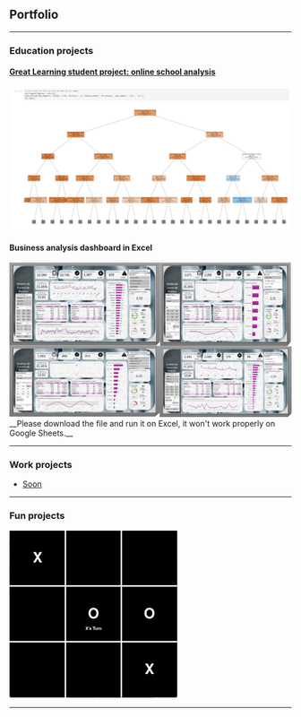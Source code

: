 ## Portfolio

---

### Education projects

#### [Great Learning student project: online school analysis](/gl/Learner2B-2BCode2B-2BCustomers%252BPrediction.html)

<img src="images/extraalearn_front.png?raw=true" alt= "ExtraaLearn Analysis"/>

#### Business analysis dashboard in Excel

<a href="https://docs.google.com/spreadsheets/d/1dEvfPtSTKQoZ4mTuVVTSs9xJrvX_JrDw/edit?usp=drive_link&ouid=113907075805256696266&rtpof=true&sd=true">
    <img src="images\dashboard_xls.png">
</a>
__Please download the file and run it on Excel, it won't work properly on Google Sheets.__

---

### Work projects

- [Soon](https://www.youtube.com/watch?v=dQw4w9WgXcQ)

---

### Fun projects

<a href="games">
    <img src="images/tt_t.png" alt="Tick-tack Toe Game">
</a>

---
